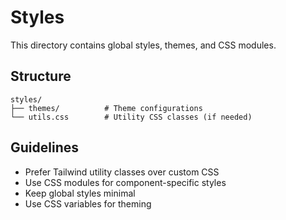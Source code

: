 # Styles

This directory contains global styles, themes, and CSS modules.

## Structure

```
styles/
├── themes/          # Theme configurations
└── utils.css        # Utility CSS classes (if needed)
```

## Guidelines

- Prefer Tailwind utility classes over custom CSS
- Use CSS modules for component-specific styles
- Keep global styles minimal
- Use CSS variables for theming

